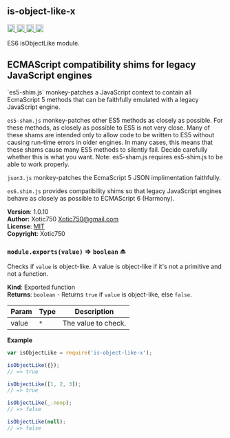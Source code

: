 <a name="module_is-object-like-x"></a>
## is-object-like-x
<a href="https://travis-ci.org/Xotic750/is-object-like-x"
title="Travis status">
<img src="https://travis-ci.org/Xotic750/is-object-like-x.svg?branch=master"
alt="Travis status" height="18">
</a>
<a href="https://david-dm.org/Xotic750/is-object-like-x"
title="Dependency status">
<img src="https://david-dm.org/Xotic750/is-object-like-x.svg"
alt="Dependency status" height="18"/>
</a>
<a href="https://david-dm.org/Xotic750/is-object-like-x#info=devDependencies"
title="devDependency status">
<img src="https://david-dm.org/Xotic750/is-object-like-x/dev-status.svg"
alt="devDependency status" height="18"/>
</a>
<a href="https://badge.fury.io/js/is-object-like-x" title="npm version">
<img src="https://badge.fury.io/js/is-object-like-x.svg"
alt="npm version" height="18">
</a>

ES6 isObjectLike module.

<h2>ECMAScript compatibility shims for legacy JavaScript engines</h2>
`es5-shim.js` monkey-patches a JavaScript context to contain all EcmaScript 5
methods that can be faithfully emulated with a legacy JavaScript engine.

`es5-sham.js` monkey-patches other ES5 methods as closely as possible.
For these methods, as closely as possible to ES5 is not very close.
Many of these shams are intended only to allow code to be written to ES5
without causing run-time errors in older engines. In many cases,
this means that these shams cause many ES5 methods to silently fail.
Decide carefully whether this is what you want. Note: es5-sham.js requires
es5-shim.js to be able to work properly.

`json3.js` monkey-patches the EcmaScript 5 JSON implimentation faithfully.

`es6.shim.js` provides compatibility shims so that legacy JavaScript engines
behave as closely as possible to ECMAScript 6 (Harmony).

**Version**: 1.0.10  
**Author:** Xotic750 <Xotic750@gmail.com>  
**License**: [MIT](&lt;https://opensource.org/licenses/MIT&gt;)  
**Copyright**: Xotic750  
<a name="exp_module_is-object-like-x--module.exports"></a>
### `module.exports(value)` ⇒ <code>boolean</code> ⏏
Checks if `value` is object-like. A value is object-like if it's not a
primitive and not a function.

**Kind**: Exported function  
**Returns**: <code>boolean</code> - Returns `true` if `value` is object-like, else `false`.  

| Param | Type | Description |
| --- | --- | --- |
| value | <code>\*</code> | The value to check. |

**Example**  
```js
var isObjectLike = require('is-object-like-x');

isObjectLike({});
// => true

isObjectLike([1, 2, 3]);
// => true

isObjectLike(_.noop);
// => false

isObjectLike(null);
// => false
```
